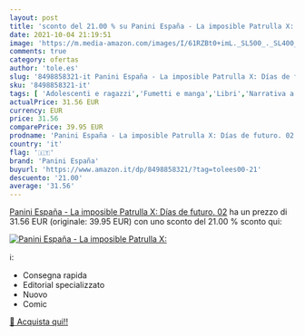 ```yaml
---
layout: post
title: 'sconto del 21.00 % su Panini España - La imposible Patrulla X:  '
date: 2021-10-04 21:19:51
image: 'https://m.media-amazon.com/images/I/61RZBt0+imL._SL500_._SL400_.jpg'
comments: true
category: ofertas
author: 'tole.es'
slug: '8498858321-it Panini España - La imposible Patrulla X: Días de futuro. 02'
sku: '8498858321-it'
tags: [ 'Adolescenti e ragazzi','Fumetti e manga','Libri','Narrativa a fumetti','panini españa', ]
actualPrice: 31.56 EUR
currency: EUR
price: 31.56
comparePrice: 39.95 EUR
prodname: 'Panini España - La imposible Patrulla X: Días de futuro. 02'
country: 'it'
flag: '🇮🇹'
brand: 'Panini España'
buyurl: 'https://www.amazon.it/dp/8498858321/?tag=tolees00-21'
descuento: '21.00'
average: '31.56'
---
```


[Panini España - La imposible Patrulla X: Días de futuro. 02](https://www.amazon.it/dp/8498858321/?tag=tolees00-21) ha un prezzo di 31.56 EUR (originale: 39.95 EUR) con uno sconto del 21.00 % sconto qui:

[![Panini España - La imposible Patrulla X:](https://m.media-amazon.com/images/I/61RZBt0+imL._SL500_._SL400_.jpg)](https://www.amazon.it/dp/8498858321/?tag=tolees00-21)

ℹ️:

- Consegna rapida
- Editorial specializzato
- Nuovo
- Comic

[🛒 Acquista qui!!](https://www.amazon.it/dp/8498858321/?tag=tolees00-21)
